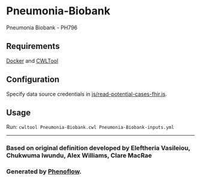 # Pneumonia-Biobank

Pneumonia Biobank - PH796

## Requirements

[Docker](https://docs.docker.com/install/) and [CWLTool](https://github.com/common-workflow-language/cwltool#install)

## Configuration

Specify data source credentials in [js/read-potential-cases-fhir.js](js/read-potential-cases-fhir.js).

## Usage

Run: `cwltool Pneumonia-Biobank.cwl Pneumonia-Biobank-inputs.yml`

***

### Based on original definition developed by Eleftheria Vasileiou, Chukwuma Iwundu, Alex Williams, Clare MacRae
### Generated by [Phenoflow](https://kclhi.org/phenoflow).
